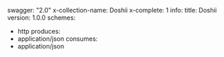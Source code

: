 swagger: "2.0"
x-collection-name: Doshii
x-complete: 1
info:
  title: Doshii
  version: 1.0.0
schemes:
- http
produces:
- application/json
consumes:
- application/json